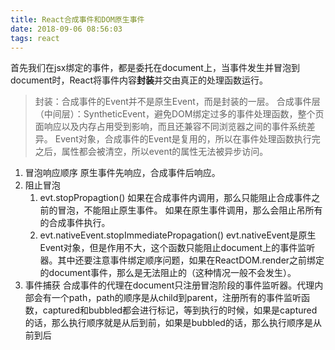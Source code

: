 ```yaml
---
title: React合成事件和DOM原生事件
date: 2018-09-06 08:56:03
tags: react 
---
```

首先我们在jsx绑定的事件，都是委托在document上，当事件发生并冒泡到document时，React将事件内容**封装**并交由真正的处理函数运行。
> 封装：合成事件的Event并不是原生Event，而是封装的一层。
> 合成事件层（中间层）：SyntheticEvent，避免DOM绑定过多的事件处理函数，整个页面响应以及内存占用受到影响，而且还兼容不同浏览器之间的事件系统差异。
> Event对象，合成事件的Event是复用的，所以在事件处理函数执行完之后，属性都会被清空，所以event的属性无法被异步访问。

1. 冒泡响应顺序
    原生事件先响应，合成事件后响应。
2. 阻止冒泡
    1. evt.stopPropagtion()
        如果在合成事件内调用，那么只能阻止合成事件之前的冒泡，不能阻止原生事件。
        如果在原生事件调用，那么会阻止吊所有的合成事件执行。
    2. evt.nativeEvent.stopImmediatePropagation()
        evt.nativeEvent是原生Event对象，但是作用不大，这个函数只能阻止document上的事件监听器。其中还要注意事件绑定顺序问题，如果在ReactDOM.render之前绑定的document事件，那么是无法阻止的（这种情况一般不会发生）。
3. 事件捕获
  合成事件的代理在document只注册冒泡阶段的事件监听器。代理内部会有一个path，path的顺序是从child到parent，注册所有的事件监听函数，captured和bubbled都会进行标记，等到执行的时候，如果是captured的话，那么执行顺序就是从后到前，如果是bubbled的话，那么执行顺序是从前到后